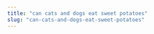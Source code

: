 ```yaml
---
title: "can cats and dogs eat sweet potatoes"
slug: "can-cats-and-dogs-eat-sweet-potatoes"
---
```


